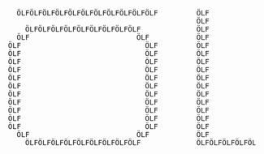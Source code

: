 <pre>
  
    ÖLFÖLFÖLFÖLFÖLFÖLFÖLFÖLFÖLFÖLFÖLF         ÖLF                               ÖLFÖLFÖLFÖLFÖLFÖLFÖLFÖLFÖLFÖLFÖLFÖLFÖLFÖL        
                                              ÖLF                               ÖLF
      ÖLFÖLFÖLFÖLFÖLFÖLFÖLFÖLFÖLF             ÖLF                               ÖLF 
    ÖLF                         ÖLF           ÖLF                               ÖLF
  ÖLF                             ÖLF         ÖLF                               ÖLF
  ÖLF                             ÖLF         ÖLF                               ÖLF
  ÖLF                             ÖLF         ÖLF                               ÖLF
  ÖLF                             ÖLF         ÖLF                               ÖLFÖLFÖLFÖLFÖLFÖLFÖLFÖLFÖLFÖLFÖLFÖLF
  ÖLF                             ÖLF         ÖLF                               ÖLF
  ÖLF                             ÖLF         ÖLF                               ÖLF
  ÖLF                             ÖLF         ÖLF                               ÖLF
  ÖLF                             ÖLF         ÖLF                               ÖLF
  ÖLF                             ÖLF         ÖLF                               ÖLF
  ÖLF                             ÖLF         ÖLF                               ÖLF
  ÖLF                             ÖLF         ÖLF                               ÖLF
    ÖLF                         ÖLF           ÖLF                               ÖLF
      ÖLFÖLFÖLFÖLFÖLFÖLFÖLFÖLFÖLF             ÖLFÖLFÖLFÖLFÖLFÖLFÖLFÖLFÖLFÖ      ÖLF
</pre>
